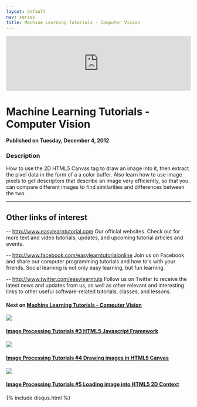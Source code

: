 ```yaml
---
layout: default
nav: series
title: Machine Learning Tutorials - Computer Vision
---
```


<div class="container">
    <div class="row mt grid">
        <div class="mt"></div>
        <div class="row" style="margin-bottom: 20px;">
            <div class="col-sm-push-1 col-sm-10 col-md-push-2 col-md-8">
                <div class="video-container">
                    <iframe width="100%" src="https://www.youtube.com/embed/s0lJkvhONHY" frameborder="0" allowfullscreen></iframe>
                </div>
            </div>
            <div class="clearfix"></div>
            <div class="col-md-8">
                <h1>Machine Learning Tutorials - Computer Vision</h1>
                <h4>Published on Tuesday, December 4, 2012</h4>
                <h3>Description</h3>
                <p>How to use the 2D HTML5 Canvas tag to draw an image into it, then extract the pixel data in the form of a a color buffer. Also learn how to use image pixels to get descriptors that describe an image very efficiently, so that you can compare different images to find similarities and differences between the two.

--------------------------------
Other links of interest
--------------------------------

-- http://www.easylearntutorial.com Our official websites. Check out for more text and video tutorials, updates, and upcoming tutorial articles and events.

-- http://www.facebook.com/easylearntutorialonline Join us on Facebook and share our computer programming tutorials and how to's with your friends. Social learning is not only easy learning, but fun learning.

-- http://www.twitter.com/easylearntuts Follow us on Twitter to receive the latest news and updates from us, as well as other relevant and interesting links to other useful software-related tutorials, classes, and lessons.</p>
            </div>
            <div class="col-md-4">
                <h4>Next on <a href="/series/machine-learning-tutorials-computer-vision">Machine Learning Tutorials - Computer Vision</a></h4><div class="row" style="margin-bottom: 20px">
            <div class="col-md-6">
                <a href="/series/machine-learning-tutorials-computer-vision/image-processing-tutorials-3-html5-javascript-framework">
                    <img src="/img/blank.gif" data-echo="https://i.ytimg.com/vi/7anw4KKVVgI/hqdefault.jpg" class="img-responsive" />
                </a>
            </div>
            <div class="col-md-6">
                <h4>
                    <a href="/series/machine-learning-tutorials-computer-vision/image-processing-tutorials-3-html5-javascript-framework">Image Processing Tutorials #3 HTML5 Javascript Framework</a>
                </h4>
            </div>
        </div><div class="row" style="margin-bottom: 20px">
            <div class="col-md-6">
                <a href="/series/machine-learning-tutorials-computer-vision/image-processing-tutorials-4-drawing-images-in-html5-canvas">
                    <img src="/img/blank.gif" data-echo="https://i.ytimg.com/vi/3BSZR00b_Nw/hqdefault.jpg" class="img-responsive" />
                </a>
            </div>
            <div class="col-md-6">
                <h4>
                    <a href="/series/machine-learning-tutorials-computer-vision/image-processing-tutorials-4-drawing-images-in-html5-canvas">Image Processing Tutorials #4 Drawing images in HTML5 Canvas</a>
                </h4>
            </div>
        </div><div class="row" style="margin-bottom: 20px">
            <div class="col-md-6">
                <a href="/series/machine-learning-tutorials-computer-vision/image-processing-tutorials-5-loading-image-into-html5-2d-context">
                    <img src="/img/blank.gif" data-echo="https://i.ytimg.com/vi/gkIo0CoBxGM/hqdefault.jpg" class="img-responsive" />
                </a>
            </div>
            <div class="col-md-6">
                <h4>
                    <a href="/series/machine-learning-tutorials-computer-vision/image-processing-tutorials-5-loading-image-into-html5-2d-context">Image Processing Tutorials #5 Loading image into HTML5 2D Context</a>
                </h4>
            </div>
        </div>
            </div>
            <div class="col-md-8">
                {% include disqus.html %}
            </div>
        </div>
    </div>
    <div class="row mt grid"></div>
</div>
